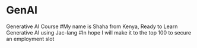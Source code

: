 # GenAI
Generative AI Course
#My name is Shaha from Kenya, Ready to Learn Generative AI using Jac-lang
#In hope I will make it to the top 100 to secure an employment slot
